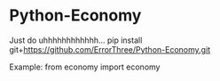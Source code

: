 # Python-Economy
Just do uhhhhhhhhhhhh... pip install git+https://github.com/ErrorThree/Python-Economy.git

Example:
  from economy import economy

